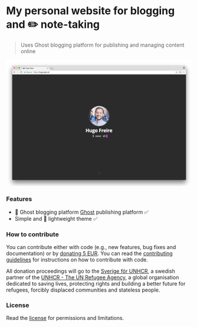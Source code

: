#  My personal website for blogging and :pencil2: note-taking 

> Uses Ghost blogging platform for publishing and managing content online

<p align="center"><img src="share/github/overview.gif" width="720"></p>

### Features
* :ghost: Ghost blogging platform  [Ghost](https://github.com/TryGhost/Ghost) publishing platform :white_check_mark:
* Simple and :dizzy: lightweight theme :white_check_mark:

### How to contribute
You can contribute either with code (e.g., new features, bug fixes and documentation) or by [donating 5 EUR](https://paypal.me/hfreire/5). You can read the [contributing guidelines](CONTRIBUTING.md) for instructions on how to contribute with code. 

All donation proceedings will go to the [Sverige för UNHCR](https://sverigeforunhcr.se), a swedish partner of the [UNHCR - The UN Refugee Agency](http://www.unhcr.org), a global organisation dedicated to saving lives, protecting rights and building a better future for refugees, forcibly displaced communities and stateless people.

### License
Read the [license](./LICENSE.md) for permissions and limitations.

